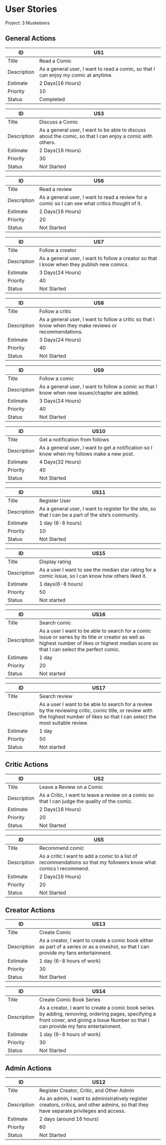 # User Stories

Project: 3 Musketeers

## General Actions

| ID          | US1 |
| ----------- | ----- |
| Title       | Read a Comic |
| Description | As a general user, I want to read a comic, so that I can enjoy my comic at anytime. |
| Estimate    | 2 Days(16 Hours) |
| Priority    | 10 |
| Status      | Completed |

| ID          | US3 |
| ----------- | ----- |
| Title       | Discuss a Comic|
| Description | As a general user, I want to be able to discuss about the comic, so that I can enjoy a comic with others. |
| Estimate    | 2 Days(16 Hours) |
| Priority    | 30 |
| Status      | Not Started |

| ID          | US6 |
| ----------- | ----- |
| Title       | Read a review |
| Description | As a general user, I want to read a review for a comic so I can see what critics thought of it. |
| Estimate    | 2 Days(16 Hours) |
| Priority    | 20 |
| Status      | Not Started |

| ID          | US7 |
| ----------- | ----- |
| Title       | Follow a creator |
| Description | As a general user, I want to follow a creator so that I know when they publish new comics. |
| Estimate    | 3 Days(24 Hours) |
| Priority    | 40 |
| Status      | Not Started |

| ID          | US8 |
| ----------- | ----- |
| Title       | Follow a critic |
| Description | As a general user, I want to follow a critic so that i know when they make reviews or recommendations. |
| Estimate    | 3 Days(24 Hours) |
| Priority    | 40 |
| Status      | Not Started |

| ID          | US9 |
| ----------- | ----- |
| Title       | Follow a comic |
| Description | As a general user, I want to follow a comic so that I know when new issues/chapter are added. |
| Estimate    | 3 Days(24 Hours) |
| Priority    | 40 |
| Status      | Not Started |

| ID          | US10 |
| ----------- | ----- |
| Title       | Get a notification from follows|
| Description | As a general user, I want to get a notification so I know when my follows make a new post. |
| Estimate    | 4 Days(32 Hours) |
| Priority    | 40 |
| Status      | Not Started |

|ID           | US11 |
|-------------|---------------|
| Title       | Register User |
| Description | As a general user, I want to register for the site, so that I can be a part of the site’s community. |
| Estimate    | 1 day (6-8 hours) |
| Priority    | 10 |
| Status      | Not Started |

| ID          | US15 |
| ----------- | ----- |
| Title       | Display rating |
| Description | As a user I want to see the median star rating for a comic issue, so I can know how others liked it. |
| Estimate    | 1 days(6-8 hours) |
| Priority    | 50 |
| Status      | Not started |


| ID          | US16 |
| ----------- | ----- |
| Title       | Search comic |
| Description | As a user I want to be able to search for a comic issue or series by its title or creator as well as highest number of likes or highest median score so that I can select the perfect comic. |
| Estimate    | 1 day |
| Priority    | 20 |
| Status      | Not started |

| ID          | US17 |
| ----------- | ----- |
| Title       | Search review |
| Description | As a user I want to be able to search for a review by the reviewing critic, comic title, or review with the highest number of likes so that I can select the most suitable review. |
| Estimate    | 1 day |
| Priority    | 50 |
| Status      | Not started |


## Critic Actions

| ID          | US2 |
| ----------- | ----- |
| Title       | Leave a Review on a Comic |
| Description | As a Critic, I want to leave a review on a comic so that I can judge the quality of the comic. |
| Estimate    | 2 Days(16 Hours) |
| Priority    | 20 |
| Status      | Not Started |

| ID          | US5 |
| ----------- | ----- |
| Title       | Recommend comic |
| Description | As a critic I want to add a comic to a list of recommendations so that my followers know what comics I recommend. |
| Estimate    | 2 Days(16 Hours) |
| Priority    | 20 |
| Status      | Not Started |


## Creator Actions

|ID           | US13 |
|-------------|---------------|
| Title       | Create Comic |
| Description | As a creator, I want to create a comic book either as part of a series or as a oneshot, so that I can provide my fans entertainment. |
| Estimate    | 1 day (6-8 hours of work) |
| Priority    | 30 |
| Status      | Not Started |

|ID           | US14
|-------------|---------------|
| Title       | Create Comic Book Series |
| Description | As a creator, I want to create a comic book series by adding, removing, ordering pages, specifying a front cover, and giving a Issue Number so that I can provide my fans entertainment. |
| Estimate    | 1 day (6-8 hours of work) |
| Priority    | 30 |
| Status      | Not Started |


## Admin Actions

|ID           | US12
|-------------|---------------|
| Title       | Register Creator, Critic, and Other Admin |
| Description | As an admin, I want to administratively register creators, critics, and other admins, so that they have separate privileges and access. |
| Estimate    | 2 days (around 16 hours) |
| Priority    | 60 |
| Status      | Not Started |
